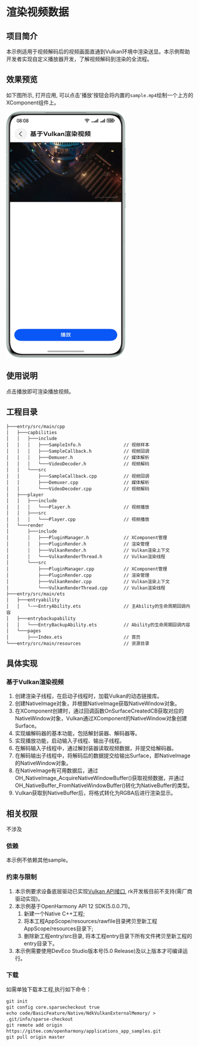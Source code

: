 # 渲染视频数据

## 项目简介
本示例适用于视频解码后的视频画面直通到Vulkan环境中渲染送显。本示例帮助开发者实现自定义播放器开发，了解视频解码到渲染的全流程。


## 效果预览
如下图所示, 打开应用, 可以点击'播放'按钮会将内置的`sample.mp4`绘制一个上方的XComponent组件上。

![image](screenshots/device/sample.png)


## 使用说明
点击播放即可渲染播放视频。

## 工程目录

```
├───entry/src/main/cpp
│   ├───capbilities
│   │   ├───include
│   │   │   ├───SampleInfo.h                // 视频样本
│   │   │   ├───SampleCallback.h            // 视频回调
│   │   │   ├───Demuxer.h                   // 媒体解析
│   │   │   └───VideoDecoder.h              // 视频解码
│   │   └───src
│   │       ├───SampleCallback.cpp          // 视频回调
│   │       ├───Demuxer.cpp                 // 媒体解析
│   │       └───VideoDecoder.cpp            // 视频解码
│   ├───player
│   │   ├───include
│   │   │   └───Player.h                    // 视频播放
│   │   ├───src
│   │   │   └───Player.cpp                  // 视频播放
│   └───render
│       ├───include
│       │   ├───PluginManager.h             // XComponent管理
│       │   ├───PluginRender.h              // 渲染管理
│       │   ├───VulkanRender.h              // Vulkan渲染上下文
│       │   └───VulkanRenderThread.h        // Vulkan渲染线程
│       └───src
│           ├───PluginManager.cpp           // XComponent管理
│           ├───PluginRender.cpp            // 渲染管理
│           ├───VulkanRender.cpp            // Vulkan渲染上下文
│           └───VulkanRenderThread.cpp      // Vulkan渲染线程
├───entry/src/main/ets
│   ├───entryability
│   │   └-──EntryAbility.ets                // 主Ability的生命周期回调内容
│   ├───entrybackupability
│   │   └───EntryBackupAbility.ets          // Ability的生命周期回调内容
│   └───pages
│       ├───Index.ets                       // 首页
└───entry/src/main/resources                // 资源目录          
```

## 具体实现
### 基于Vulkan渲染视频
1. 创建渲染子线程，在启动子线程时，加载Vulkan的动态链接库。
2. 创建NativeImage对象，并根据NativeImage获取NativeWindow对象。
3. 在XComponent创建时，通过回调函数OnSurfaceCreatedCB获取对应的NativeWindow对象，Vulkan通过XComponent的NativeWindow对象创建Surface。
4. 实现编解码器的基本功能，包括解封装器、解码器等。
5. 实现播放功能，启动输入子线程、输出子线程。
6. 在解码输入子线程中，通过解封装器读取视频数据，并提交给解码器。
7. 在解码输出子线程中，将解码后的数据提交给输出Surface，即NativeImage的NativeWindow对象。
8. 在NativeImage有可用数据后，通过OH_NativeImage_AcquireNativeWindowBuffer()获取视频数据，并通过OH_NativeBuffer_FromNativeWindowBuffer()转化为NativeBuffer的类型。
9. Vulkan获取到NativeBuffer后，将格式转化为RGBA后进行渲染显示。

## 相关权限

不涉及

### 依赖
本示例不依赖其他sample。

### 约束与限制
1. 本示例要求设备底层驱动已实现[Vulkan API接口](https://gitee.com/openharmony/docs/tree/master/zh-cn/application-dev/reference/native-lib), rk开发板目前不支持(需厂商驱动实现)。
2. 本示例基于OpenHarmony API 12 SDK(5.0.0.71)。
   1. 新建一个Native C++工程;
   2. 将本工程AppScope/resources/rawfile目录拷贝至新工程AppScope/resources目录下;
   3. 删除新工程entry/src目录, 将本工程entry目录下所有文件拷贝至新工程的entry目录下。
3. 本示例需要使用DevEco Studio版本号(5.0 Release)及以上版本才可编译运行。


### 下载
如需单独下载本工程,执行如下命令：
```
git init
git config core.sparsecheckout true
echo code/BasicFeature/Native/NdkVulkanExternalMemory/ > .git/info/sparse-checkout
git remote add origin https://gitee.com/openharmony/applications_app_samples.git
git pull origin master
```